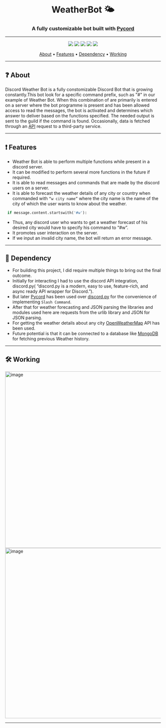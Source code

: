 
<h1 align="center">
  <br>
  WeatherBot 🌤
  <br>
</h1>


<h3 align=center>A fully customizable bot built with <a href=https://github.com/Pycord-Development/pycord>Pycord</a></h3>

--------------------------------

<div align=center>
<img src="https://img.icons8.com/color/48/000000/discord--v2.png"/>

<img src="https://img.icons8.com/fluency/48/000000/python.png"/>

<img src="https://img.icons8.com/external-creatype-filed-outline-colourcreatype/48/000000/external-document-file-extension-web-format-file-creatype-filed-outline-colourcreatype-14.png"/>

<img src="https://img.icons8.com/external-flaticons-flat-flat-icons/48/000000/external-api-no-code-flaticons-flat-flat-icons-2.png"/>

<img src="https://img.icons8.com/color/48/000000/bot.png"/>


</div>

<p align="center">
  <a href="#about">About</a>
  •
  <a href="#Features">Features</a>
  •
  <a href="#Dependency">Dependency</a>
  •
  <a href="#Working">Working</a>
</p>


----------------------------------

## ❓ About

Discord Weather Bot is a fully constomizable Discord Bot that is growing constantly.This bot look for a specific command prefix, such as "#" in our example of Weather Bot. When this combination of are primarily is entered on a server where the bot programme is present and has been allowed access to read the messages, the bot is activated and determines which answer to deliver based on the functions specified. The needed output is sent to the guild if the command is found. Occasionally, data is fetched through an [API](https://en.wikipedia.org/wiki/API) request to a third-party service.

----------------------------------------------------------------

## ❗ Features


- Weather Bot is able to perform multiple functions while present in a discord server.
- It can be modified to perform several more functions in the future if required.
- It is able to read messages and commands that are made by the discord users on a server. 
- It is able to forecast the weather details of any city or country when commanded with ``“w city name”`` where the city name is the name of the city of which the user wants to know about the weather.

```python
 if message.content.startswith('#w'):

```
- Thus, any discord user who wants to get a weather forecast of his desired city would have to specify his command to “#w”. 
- It promotes user interaction on the server.
- If we input an invalid city name, the bot will return an error message.

----------------------------------------------------------------------

## 📰 Dependency

- For building this project, I did require multiple things to bring out the final outcome.
- Initially for interacting I had to use the discord API integration, discord.py( “discord.py is a modern, easy to use, feature-rich, and async ready API wrapper for Discord.”).
- But later [Pycord](https://github.com/Pycord-Development/pycord) has been used over [discord.py](https://github.com/Rapptz/discord.py) for the convenience of implementing ``Slash Command``.
- After that for weather forecasting and JSON parsing the libraries and modules used here are requests from the urlib library and JSON for JSON parsing.
- For getting the weather details about any city [OpenWeatherMap](https://en.wikipedia.org/wiki/OpenWeatherMap) API has been used.
- Future potential is that it can be connected to a database like [MongoDB](https://en.wikipedia.org/wiki/MongoDB) for fetching previous Weather history.

----------------------------------
## 🛠 Working

<img width="570" alt="image" src="https://user-images.githubusercontent.com/85113641/183232544-8a3f1186-860b-4325-baf2-061ac856fd1b.png">


<img width="550" alt="image" src="https://user-images.githubusercontent.com/85113641/183232605-f80234f3-3668-427a-9ecd-132eadbc97d9.png">


------------------------

